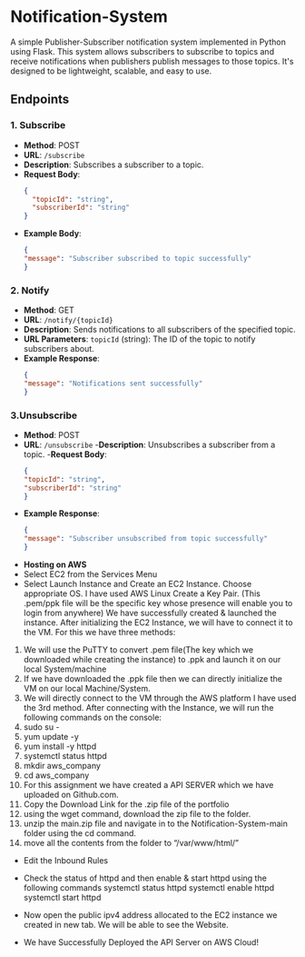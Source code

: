 # Notification-System
A simple Publisher-Subscriber notification system implemented in Python using Flask. This system allows subscribers to subscribe to topics and receive notifications when publishers publish messages to those topics. It's designed to be lightweight, scalable, and easy to use.

## Endpoints

### 1. Subscribe
- **Method**: POST
- **URL**: `/subscribe`
- **Description**: Subscribes a subscriber to a topic.
- **Request Body**:
  ```json
  {
    "topicId": "string",
    "subscriberId": "string"
  }
- **Example Body**:
  ```json
  {
  "message": "Subscriber subscribed to topic successfully"
  }
### 2. Notify
- **Method**: GET
- **URL**: `/notify/{topicId}`
- **Description**: Sends notifications to all subscribers of the specified topic.
- **URL Parameters**: `topicId` (string): The ID of the topic to notify subscribers about.
- **Example Response**:
  ```json
  {
  "message": "Notifications sent successfully"
  }
### 3.Unsubscribe
- **Method**: POST
- **URL**: `/unsubscribe`
-**Description**: Unsubscribes a subscriber from a topic.
-**Request Body**:
  ```json
  {
  "topicId": "string",
  "subscriberId": "string"
  }
- **Example Response**:
  ```json
  {
  "message": "Subscriber unsubscribed from topic successfully"
  }
  
- **Hosting on AWS**
- Select EC2 from the Services Menu
- Select Launch Instance and Create an EC2 Instance. 
Choose appropriate OS. I have used AWS Linux
Create a Key Pair. (This .pem/ppk file will be the specific key whose presence will enable you to login from anywhere)
We have successfully created & launched the instance.
After initializing the EC2 Instance, we will have to connect it to the VM.
For this we have three methods:
 1. We will use the PuTTY to convert .pem file(The key which we downloaded while creating the instance) to .ppk and launch it on our local  System/machine
 2. If we have downloaded the .ppk file then we can directly initialize the VM on our local Machine/System.
 3. We will directly connect to the VM through the AWS platform
 I have used the 3rd method.
 After connecting with the Instance, we will run the following commands on the console:
 1. sudo su -
 2. yum update -y
 3. yum install -y httpd
 4. systemctl status httpd
 5. mkdir aws_company
 6. cd aws_company
 7. For this assignment we have created a API SERVER which we have uploaded on Github.com.
 8. Copy the Download Link for the .zip file of the portfolio
 9. using the wget command, download the zip file to the folder.
 10. unzip the main.zip file and navigate in to the Notification-System-main folder using the cd command.
 11. move all the contents from the folder to “/var/www/html/”

- Edit the Inbound Rules
- Check the status of httpd and then enable & start httpd using the following commands
  systemctl status httpd
  systemctl enable httpd
  systemctl start httpd
- Now open the public ipv4 address allocated to the EC2 instance we created in new tab. We will be able to see the Website.

- We have Successfully Deployed the API Server on AWS Cloud!

  

